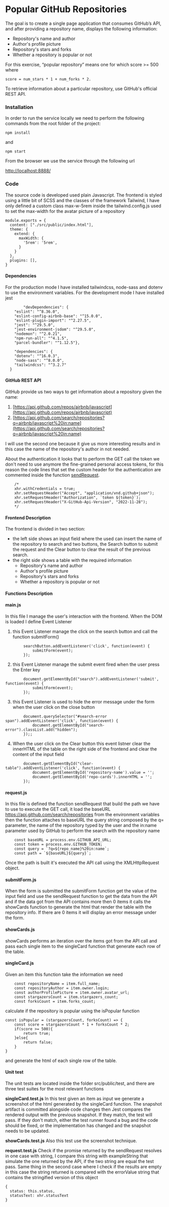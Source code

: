 
# Popular GitHub Repositories


The goal is to create a single page application that consumes GitHub’s API, and after providing
a repository name, displays the following information:
- Repository's name and author
- Author's profile picture
- Repository's stars and forks
- Whether a repository is popular or not

For this exercise, “popular repository” means one for which score >= 500 where

`score = num_stars * 1 + num_forks * 2.`

To retrieve information about a particular repository, use GitHub's official REST API.

### Installation

In order to run the service locally we need to perform the following commands from the root folder of the project:

`npm install`

and

`npm start`

From the browser we use the service through the following url

[http://localhost:8888/](http://localhost:8888/)

### Code
The source code is developed used plain Javascript.
The frontend is styled using a little bit of SCSS and the classes of the framework Tailwind, I have only defined a custom class max-w-5rem inside the tailwind.config.js used to set the max-width for the avatar picture of a repository

```
module.exports = {
  content: ["./src/public/index.html"],
  theme: {
    extend: {
      maxWidth: {
        '5rem': '5rem',
      }
    }
  },
  plugins: [],
}
```

#### Dependencies
For the production mode I have installed tailwindcss, node-sass and dotenv to use the environment variables.
For the development mode I have installed jest 
```
        "devDependencies": {
    "eslint": "^8.36.0",
    "eslint-config-airbnb-base": "^15.0.0",
    "eslint-plugin-import": "^2.27.5",
    "jest": "^29.5.0",
    "jest-environment-jsdom": "^29.5.0",
    "nodemon": "^2.0.21",
    "npm-run-all": "^4.1.5",
    "parcel-bundler": "^1.12.5"},
	
	"dependencies": {
    "dotenv": "^16.0.3",
    "node-sass": "^8.0.0",
    "tailwindcss": "^3.2.7"
  }
```

#### GitHub REST API
GitHub provide us two ways to get information about a repository given the name:
1. [https://api.github.com/repos/airbnb/javascript](https://api.github.com/repos/airbnb/javascript)
2. [https://api.github.com/search/repositories?q=airbnb/javascript%20in:name](https://api.github.com/search/repositories?q=airbnb/javascript%20in:name)

I will use the second one because it give us more interesting results and in this case the name of the repository's author in not needed. 

About the authentication it looks that to perform the GET call the token we don't need to use anymore the fine-grained personal access tokens, for this reason the code lines that set the custom header for the authentication are commented inside the function [sendRequest](https://github.com/salv83/github-popular-repositories/blob/master/src/public/js/request.js).



```
    /*
    xhr.withCredentials = true; 
    xhr.setRequestHeader("Accept", "application/vnd.github+json");
    xhr.setRequestHeader("Authorization", `token ${token}`);
    xhr.setRequestHeader("X-GitHub-Api-Version", "2022-11-28");
    */
```

#### Frontend Description
The frontend is divided in two section: 
- the left side shows an input field where the used can insert the name of the repository to search and two buttons, the Search button to submit the request and the Clear button to clear the result of the previous search.
- the right side shows a table with the required information
	- Repository's name and author
	- Author's profile picture
	- Repository's stars and forks
	- Whether a repository is popular or not

#### Functions Description
#### main.js
In this file I manage the user's interaction with the frontend. When the DOM is loaded I define Event Listener
1. this Event Listener manage the click on the search button and call the function  submitForm()
```
        searchButton.addEventListener('click', function(event) {
            submitForm(event);
        });
```
2. this Event Listener manage the submit event fired when the user press the Enter key
```
        document.getElementById("search").addEventListener('submit', function(event) {
            submitForm(event);
        });
```
3. this Event Listener is used to hide the error message under the form when the user click on the close button
```
        document.querySelector("#search-error span").addEventListener('click', function(event) {
            document.getElementById("search-error").classList.add("hidden");
        });;
```
4. When the user click on the Clear button this event listner clear the innerHTML of the table on the right side of the frontend and clear the content of the input field
```
        document.getElementById("clear-table").addEventListener('click', function(event) {
            document.getElementById('repository-name').value = '';
            document.getElementById('repo-cards').innerHTML = '';
        });
```

#### request.js
In this file is defined the function sendRequest that build the path we have to use to execute the GET call, it load the baseURL 
https://api.github.com/search/repositories
from the environment variables 
then the function attaches to baseURL the query string composed by the q= parameter, the name of the repository typed by the user and the in:name parameter used by GitHub to perform the search with the repository name 
```
    const baseURL = process.env.GITHUB_API_URL;
    const token = process.env.GITHUB_TOKEN;
    const query = `?q=${repo_name}%20in:name`;
    const path = `${baseURL}${query}`;
```
Once the path is built it's executed the API call using the XMLHttpRequest object.

#### submitForm.js
When the form is submitted the submitForm function get the value of the input field and use the sendRequest function to get the data from the API and  if the data got from the API contains more then 0 items it calls the showCards function to generate the html that render the table with the repository info. If there are 0 items it will display an error message under the form. 

#### showCards.js
showCards performs an iteration over the items got from the API call and pass each single item to the  singleCard function that generate each row of the table.

#### singleCard.js
Given an item this function take the information  we need
```
    const repositoryName = item.full_name;
    const repositoryAuthor = item.owner.login;
    const authorProfilePicture = item.owner.avatar_url;
    const stargazersCount = item.stargazers_count;
    const forksCount = item.forks_count;
```
calculate if the repository is popular using the isPopular function
```
const isPopular = (stargazersCount, forksCount) => {
    const score = stargazersCount * 1 + forksCount * 2;
    if(score >= 500){
        return true;
    }else{
        return false;
    }
}
```
and generate the html of each single row of the table.

#### Unit test
The unit tests are located inside the folder src/public/test, and there are three test suites for the most relevant functions

**singleCard.test.js**
In this test given an item as input we generate a screenshot of the html generated by the singleCard function. The snapshot artifact is committed alongside code changes then Jest compares the rendered output with the previous snapshot. If they match, the test will pass. If they don't match, either the test runner found a bug and the code should be fixed, or the implementation has changed and the snapshot needs to be updated.

**showCards.test.js**
Also this test use the screenshot technique.

**request.test.js**
Check if the promise returned by the sendRequest resolves in one case with string, I compare this string with exampleString that simulate the one returned by the API, if the two string are equal the test pass. 
Same thing in the second case where I check if the results are empty in this case the string returned is compared with the errorValue string that contains the stringified version of this object 

```
{
  status: this.status,
  statusText: xhr.statusText
}
````
